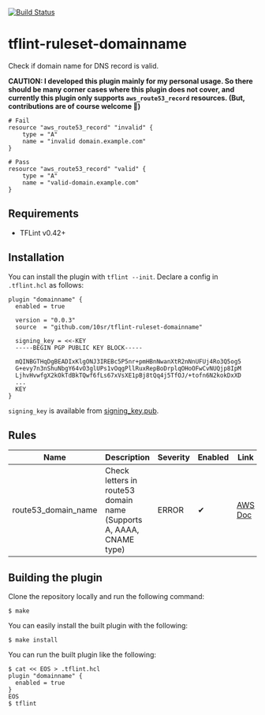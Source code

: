
[![Build Status](https://github.com/10sr/tflint-ruleset-domainname/workflows/build/badge.svg?branch=main)](https://github.com/10sr/tflint-ruleset-domainname/actions)

tflint-ruleset-domainname
=========================

Check if domain name for DNS record is valid.

**CAUTION: I developed this plugin mainly for my personal usage.
So there should be many corner cases where this plugin does not cover,
and currently this plugin only supports `aws_route53_record` resources.
(But, contributions are of course welcome :raised_hands:)**


```hcl
# Fail
resource "aws_route53_record" "invalid" {
    type = "A"
    name = "invalid domain.example.com"
}

# Pass
resource "aws_route53_record" "valid" {
    type = "A"
    name = "valid-domain.example.com"
}
```


Requirements
------------

- TFLint v0.42+



Installation
------------

You can install the plugin with `tflint --init`. Declare a config in `.tflint.hcl` as follows:



```hcl
plugin "domainname" {
  enabled = true

  version = "0.0.3"
  source  = "github.com/10sr/tflint-ruleset-domainname"

  signing_key = <<-KEY
  -----BEGIN PGP PUBLIC KEY BLOCK-----

  mQINBGTHqDgBEADIxKlgONJ3IREBc5P5nr+pmHBnNwanXtR2nNnUFUj4Ro3Q5og5
  G+evy7n3nShuNbgY64vO3glUPs1vOqgPllRuxRepBoDrplqOHoOFwCvNUQjp8IpM
  LjhvHvwfgX2kOkTdBkTQwf6fLs67xVsXE1pBj8tQq4j5TfOJ/+tofn6N2kokDxXD
  ...
  KEY
}
```

`signing_key` is available from [signing_key.pub](signing_key.pub).


Rules
-----

|Name|Description|Severity|Enabled|Link|
| --- | --- | --- | --- | --- |
|route53_domain_name|Check letters in route53 domain name (Supports A, AAAA, CNAME type)|ERROR|✔|[AWS Doc](https://docs.aws.amazon.com/Route53/latest/DeveloperGuide/DomainNameFormat.html#domain-name-format-hosted-zones)|



Building the plugin
-------------------

Clone the repository locally and run the following command:

```
$ make
```

You can easily install the built plugin with the following:

```
$ make install
```

You can run the built plugin like the following:

```
$ cat << EOS > .tflint.hcl
plugin "domainname" {
  enabled = true
}
EOS
$ tflint
```
